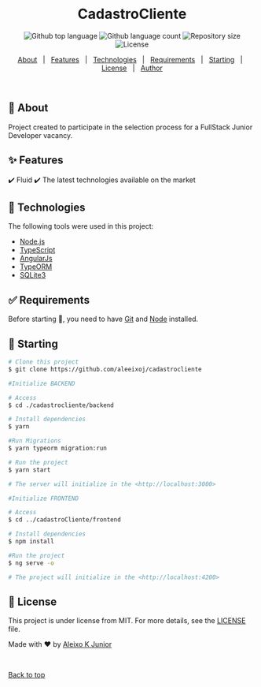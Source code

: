 <div align="center" id="top"> 
  <!--<img src="./.github/app.gif" alt="CadastroCliente" /> -->

&#xa0;

  <!-- <a href="https://cadastrocliente.netlify.app">Demo</a> -->
</div>

<h1 align="center">CadastroCliente</h1>

<p align="center">
  <img alt="Github top language" src="https://img.shields.io/github/languages/top/aleeixoj/cadastrocliente?color=56BEB8">

  <img alt="Github language count" src="https://img.shields.io/github/languages/count/aleeixoj/cadastrocliente?color=56BEB8">

  <img alt="Repository size" src="https://img.shields.io/github/repo-size/aleeixoj/cadastrocliente?color=56BEB8">

  <img alt="License" src="https://img.shields.io/github/license/aleeixoj/cadastrocliente?color=56BEB8">
</p>

<p align="center">
  <a href="#dart-about">About</a> &#xa0; | &#xa0; 
  <a href="#sparkles-features">Features</a> &#xa0; | &#xa0;
  <a href="#rocket-technologies">Technologies</a> &#xa0; | &#xa0;
  <a href="#white_check_mark-requirements">Requirements</a> &#xa0; | &#xa0;
  <a href="#checkered_flag-starting">Starting</a> &#xa0; | &#xa0;
  <a href="#memo-license">License</a> &#xa0; | &#xa0;
  <a href="https://github.com/aleeixoj" target="_blank">Author</a>
</p>

<br>

## :dart: About

Project created to participate in the selection process for a FullStack Junior Developer vacancy.

## :sparkles: Features

:heavy_check_mark: Fluid
:heavy_check_mark: The latest technologies available on the market

## :rocket: Technologies

The following tools were used in this project:

- [Node.js](https://nodejs.org/en/)
- [TypeScript](https://www.typescriptlang.org/)
- [AngularJs](https://angular.io/)
- [TypeORM](https://typeorm.io/)
- [SQLite3](https://www.sqlite.org/index.html)

## :white_check_mark: Requirements

Before starting :checkered_flag:, you need to have [Git](https://git-scm.com) and [Node](https://nodejs.org/en/) installed.

## :checkered_flag: Starting

```bash
# Clone this project
$ git clone https://github.com/aleeixoj/cadastrocliente

#Initialize BACKEND

# Access
$ cd ./cadastrocliente/backend

# Install dependencies
$ yarn

#Run Migrations
$ yarn typeorm migration:run

# Run the project
$ yarn start

# The server will initialize in the <http://localhost:3000>

#Initialize FRONTEND

# Access
$ cd ../cadastroCliente/frontend

# Install dependencies
$ npm install

#Run the project
$ ng serve -o

# The project will initialize in the <http://localhost:4200>
```

## :memo: License

This project is under license from MIT. For more details, see the [LICENSE](LICENSE.md) file.

Made with :heart: by <a href="https://github.com/aleeixoj" target="_blank">Aleixo K Junior</a>

&#xa0;

<a href="#top">Back to top</a>
